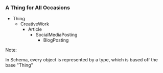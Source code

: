 ### A Thing for All Occasions

* Thing
	* CreativeWork <!-- .element: class="fragment" -->
		* Article <!-- .element: class="fragment" -->
			* SocialMediaPosting <!-- .element: class="fragment" -->
				* BlogPosting <!-- .element: class="fragment" -->

Note:

In Schema, every object is represented by a type, which is based off the base "Thing"
